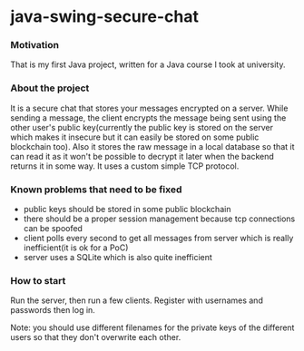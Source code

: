 # java-swing-secure-chat

### Motivation
That is my first Java project, written for a Java course I took at university.

### About the project
It is a secure chat that stores your messages encrypted on a server. While sending a message, the client encrypts the message being sent using the other user's public key(currently the public key is stored on the server which makes it insecure but it can easily be stored on some public blockchain too). Also it stores the raw message in a local database so that it can read it as it won't be possible to decrypt it later when the backend returns it in some way. It uses a custom simple TCP protocol.

### Known problems that need to be fixed
- public keys should be stored in some public blockchain
- there should be a proper session management because tcp connections can be spoofed
- client polls every second to get all messages from server which is really inefficient(it is ok for a PoC)
- server uses a SQLite which is also quite inefficient

### How to start
Run the server, then run a few clients. Register with usernames and passwords then log in.

Note: you should use different filenames for the private keys of the different users so that they don't overwrite each other.
